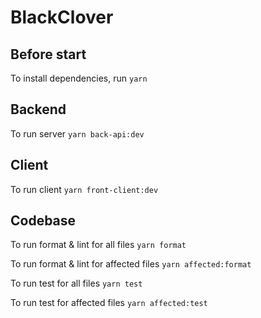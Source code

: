 # BlackClover

## Before start

To install dependencies, run `yarn`

## Backend

To run server `yarn back-api:dev`

## Client

To run client `yarn front-client:dev`

## Codebase

To run format & lint for all files `yarn format`

To run format & lint for affected files `yarn affected:format`

To run test for all files `yarn test`

To run test for affected files `yarn affected:test`
